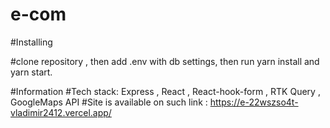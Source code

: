# e-com

#Installing

#clone repository , then add .env with db settings, then run yarn install and yarn start.

#Information
#Tech stack: Express , React , React-hook-form , RTK Query , GoogleMaps API
#Site is available on such link : https://e-22wszso4t-vladimir2412.vercel.app/
